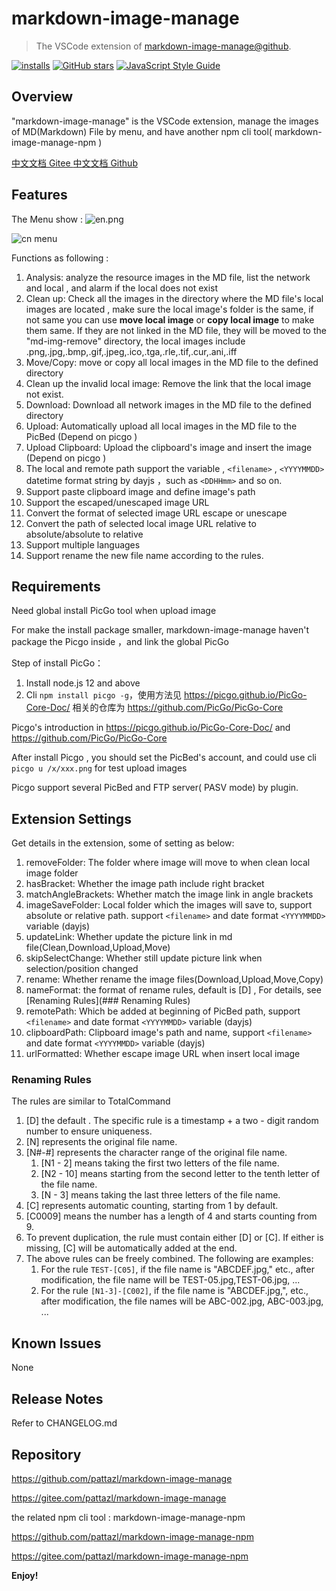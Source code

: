 # markdown-image-manage

> The VSCode extension of  [markdown-image-manage@github](https://github.com/pattazl/markdown-image-manage/).

[![installs](https://img.shields.io/vscode-marketplace/d/AustinYoung.markdown-image-manage.svg?style=flat-square)](https://marketplace.visualstudio.com/items?itemName=AustinYoung.markdown-image-manage)
[![GitHub stars](https://img.shields.io/github/stars/pattazl/markdown-image-manage.svg?style=flat-square&label=github%20stars)](https://github.com/pattazl/markdown-image-manage)
[![JavaScript Style Guide](https://img.shields.io/badge/code_style-standard-brightgreen.svg?style=flat-square)](https://standardjs.com)

## Overview

 "markdown-image-manage"  is the VSCode extension, manage the images of MD(Markdown) File by menu, and have another npm cli tool( markdown-image-manage-npm )

 [中文文档 Gitee ](https://gitee.com/pattazl/markdown-image-manage)  [中文文档 Github](https://github.com/pattazl/markdown-image-manage/blob/main/README_ZH.md)

## Features

The Menu show :
![en.png](https://s2.loli.net/2022/10/19/jqBMm62zShfPHex.png)

![cn menu](https://s2.loli.net/2022/10/19/YoX2rpUWaHgezPi.png)

Functions as following :

1. Analysis: analyze the resource images in the MD file, list the network and local , and alarm if the local does not exist
2. Clean up: Check all the images in the directory where the MD file's local images are located , make sure the local image's folder is the same, if not same you can use **move local image**  or **copy local image** to make them same. If they are not linked in the MD file, they will be moved to the "md-img-remove" directory, the local images include .png,.jpg,.bmp,.gif,.jpeg,.ico,.tga,.rle,.tif,.cur,.ani,.iff
3. Move/Copy: move or copy all local images in the MD file to the defined directory
4. Clean up the invalid local image:  Remove the link that the local image not exist.
5. Download: Download all network images in the MD file to the defined directory
6. Upload: Automatically upload all local images in the MD file to the PicBed (Depend on picgo )
7. Upload Clipboard: Upload the clipboard's image and insert the image  (Depend on picgo )
8. The local and remote path support the variable ,  `<filename>` , `<YYYYMMDD>`  datetime format string by dayjs ，such as `<DDHHmm>` and so on.
9. Support paste clipboard image and define image's path
10. Support the escaped/unescaped image URL
11. Convert the format of selected image URL escape or unescape
12. Convert the path of selected local image URL relative to absolute/absolute to relative
13. Support multiple languages
14. Support rename the new file name according to the rules.

## Requirements

Need global install PicGo tool when upload image

For make the install package smaller, markdown-image-manage haven't package the Picgo inside ，and link the global PicGo

Step of install PicGo：

1. Install node.js 12 and above
2. Cli  `npm install picgo -g`，使用方法见  https://picgo.github.io/PicGo-Core-Doc/ 相关的仓库为 https://github.com/PicGo/PicGo-Core

Picgo's introduction in  https://picgo.github.io/PicGo-Core-Doc/  and  https://github.com/PicGo/PicGo-Core

After install Picgo , you should set the PicBed's account, and could use cli `picgo u /x/xxx.png` for test upload images

Picgo support several PicBed and  FTP server( PASV mode) by plugin.

## Extension Settings

Get details in the extension, some of setting as below:

1. removeFolder: The folder where image will move to when clean local image folder
2. hasBracket: Whether the image path include right bracket
3. matchAngleBrackets: Whether match the image link in angle brackets
4. imageSaveFolder: Local folder which the images will save to, support absolute or relative path. support `<filename>` and date format `<YYYYMMDD>` variable (dayjs)
5. updateLink: Whether update the picture link in md file(Clean,Download,Upload,Move)
6. skipSelectChange: Whether still update picture link when selection/position changed
7. rename: Whether rename the image files(Download,Upload,Move,Copy)
8. nameFormat: the format of rename rules, default is [D] ,  For details, see  [Renaming Rules](### Renaming Rules)
9. remotePath: Which be added at beginning of PicBed path, support `<filename>` and date format `<YYYYMMDD>` variable (dayjs)
10. clipboardPath: Clipboard image's path and name, support `<filename>` and date format `<YYYYMMDD>` variable (dayjs)
11. urlFormatted: Whether escape image URL when insert local image


### Renaming Rules

The rules are similar to TotalCommand

1. [D] the default . The specific rule is a timestamp + a two - digit random number to ensure uniqueness.
2. [N] represents the original file name.
3. [N#-#] represents the character range of the original file name.
   1. [N1 - 2] means taking the first two letters of the file name.
   2. [N2 - 10] means starting from the second letter to the tenth letter of the file name.
   3. [N - 3] means taking the last three letters of the file name.
4. [C] represents automatic counting, starting from 1 by default.
5. [C0009] means the number has a length of 4 and starts counting from 9.
6. To prevent duplication, the rule must contain either [D] or [C]. If  either is missing, [C] will be automatically added at the end.
7. The above rules can be freely combined. The following are examples:
   1. For the rule `TEST-[C05]`, if the file name is "ABCDEF.jpg," etc., after modification, the file name will be TEST-05.jpg,TEST-06.jpg, ...
   2. For the rule `[N1-3]-[C002]`, if the file name is "ABCDEF.jpg,", etc.,  after modification, the file names will be ABC-002.jpg, ABC-003.jpg, ...

## Known Issues

None

## Release Notes

Refer to CHANGELOG.md

## Repository

https://github.com/pattazl/markdown-image-manage

https://gitee.com/pattazl/markdown-image-manage

the related npm cli tool : markdown-image-manage-npm

https://github.com/pattazl/markdown-image-manage-npm

https://gitee.com/pattazl/markdown-image-manage-npm

**Enjoy!**
